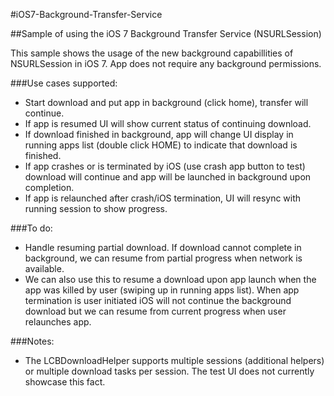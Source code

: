 #iOS7-Background-Transfer-Service


##Sample of using the iOS 7 Background Transfer Service (NSURLSession)


This sample shows the usage of the new background capabillities of NSURLSession in iOS 7. App does not require any
background permissions.


###Use cases supported:
- Start download and put app in background (click home), transfer will continue.
- If app is resumed UI will show current status of continuing download.
- If download finished in background, app will change UI display in running apps list (double click HOME) to indicate that download is finished.
- If app crashes or is terminated by iOS (use crash app button to test) download will continue and app will be launched in background upon completion.
- If app is relaunched after crash/iOS termination, UI will resync with running session to show progress.
  
###To do:
- Handle resuming partial download. If download cannot complete in background, we can resume from partial progress when network is available.
- We can also use this to resume a download upon app launch when the app was killed by user (swiping up in running apps list). When app termination is user initiated iOS will not continue the background download but we can resume from current progress when user relaunches app.
  
  
###Notes:
- The LCBDownloadHelper supports multiple sessions (additional helpers) or multiple download tasks per session. The test UI does not currently showcase this fact.
  
